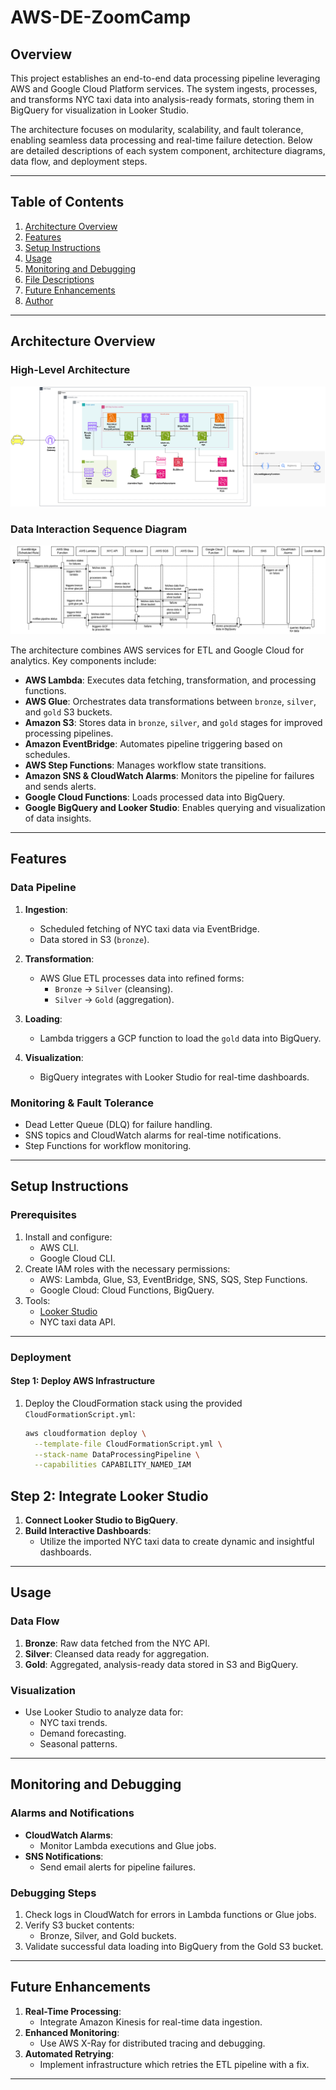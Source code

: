 # AWS-DE-ZoomCamp

## Overview

This project establishes an end-to-end data processing pipeline leveraging AWS and Google Cloud Platform services. The system ingests, processes, and transforms NYC taxi data into analysis-ready formats, storing them in BigQuery for visualization in Looker Studio.

The architecture focuses on modularity, scalability, and fault tolerance, enabling seamless data processing and real-time failure detection. Below are detailed descriptions of each system component, architecture diagrams, data flow, and deployment steps.

---

## Table of Contents

1. [Architecture Overview](#architecture-overview)
2. [Features](#features)
3. [Setup Instructions](#setup-instructions)
4. [Usage](#usage)
5. [Monitoring and Debugging](#monitoring-and-debugging)
6. [File Descriptions](#file-descriptions)
7. [Future Enhancements](#future-enhancements)
8. [Author](#author)

---

## Architecture Overview

### High-Level Architecture
![AWS Cloud Architecture](Architecture%20Diagram%20-%20AWS.png)

### Data Interaction Sequence Diagram
![Data Interaction Sequence Diagram](Cloud%20Architecture%20-%20Data%20Interaction%20Sequence%20Diagram.png)

The architecture combines AWS services for ETL and Google Cloud for analytics. Key components include:

- **AWS Lambda**: Executes data fetching, transformation, and processing functions.
- **AWS Glue**: Orchestrates data transformations between `bronze`, `silver`, and `gold` S3 buckets.
- **Amazon S3**: Stores data in `bronze`, `silver`, and `gold` stages for improved processing pipelines.
- **Amazon EventBridge**: Automates pipeline triggering based on schedules.
- **AWS Step Functions**: Manages workflow state transitions.
- **Amazon SNS & CloudWatch Alarms**: Monitors the pipeline for failures and sends alerts.
- **Google Cloud Functions**: Loads processed data into BigQuery.
- **Google BigQuery and Looker Studio**: Enables querying and visualization of data insights.

---

## Features

### Data Pipeline

1. **Ingestion**:
   - Scheduled fetching of NYC taxi data via EventBridge.
   - Data stored in S3 (`bronze`).

2. **Transformation**:
   - AWS Glue ETL processes data into refined forms:
     - `Bronze` → `Silver` (cleansing).
     - `Silver` → `Gold` (aggregation).

3. **Loading**:
   - Lambda triggers a GCP function to load the `gold` data into BigQuery.

4. **Visualization**:
   - BigQuery integrates with Looker Studio for real-time dashboards.

### Monitoring & Fault Tolerance
- Dead Letter Queue (DLQ) for failure handling.
- SNS topics and CloudWatch alarms for real-time notifications.
- Step Functions for workflow monitoring.

---

## Setup Instructions

### Prerequisites

1. Install and configure:
   - AWS CLI.
   - Google Cloud CLI.
2. Create IAM roles with the necessary permissions:
   - AWS: Lambda, Glue, S3, EventBridge, SNS, SQS, Step Functions.
   - Google Cloud: Cloud Functions, BigQuery.
3. Tools:
   - [Looker Studio](https://lookerstudio.google.com/)
   - NYC taxi data API.

---

### Deployment

#### Step 1: Deploy AWS Infrastructure
1. Deploy the CloudFormation stack using the provided `CloudFormationScript.yml`:
   ```bash
   aws cloudformation deploy \
     --template-file CloudFormationScript.yml \
     --stack-name DataProcessingPipeline \
     --capabilities CAPABILITY_NAMED_IAM
## Step 2: Integrate Looker Studio

1. **Connect Looker Studio to BigQuery**.
2. **Build Interactive Dashboards**:
   - Utilize the imported NYC taxi data to create dynamic and insightful dashboards.

---

## Usage

### Data Flow
1. **Bronze**: Raw data fetched from the NYC API.
2. **Silver**: Cleansed data ready for aggregation.
3. **Gold**: Aggregated, analysis-ready data stored in S3 and BigQuery.

### Visualization
- Use Looker Studio to analyze data for:
  - NYC taxi trends.
  - Demand forecasting.
  - Seasonal patterns.

---

## Monitoring and Debugging

### Alarms and Notifications
- **CloudWatch Alarms**:
  - Monitor Lambda executions and Glue jobs.
- **SNS Notifications**:
  - Send email alerts for pipeline failures.

### Debugging Steps
1. Check logs in CloudWatch for errors in Lambda functions or Glue jobs.
2. Verify S3 bucket contents:
   - Bronze, Silver, and Gold buckets.
3. Validate successful data loading into BigQuery from the Gold S3 bucket.

---

## Future Enhancements

1. **Real-Time Processing**:
   - Integrate Amazon Kinesis for real-time data ingestion.
2. **Enhanced Monitoring**:
   - Use AWS X-Ray for distributed tracing and debugging.
3. **Automated Retrying**:
   - Implement infrastructure which retries the ETL pipeline with a fix.

---